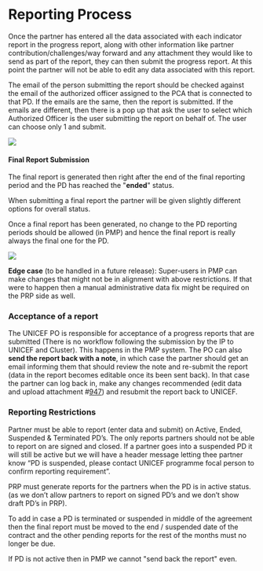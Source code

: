 # Reporting Process

Once the partner has entered all the data associated with each indicator report in the progress report, along with other information like partner contribution/challenges/way forward and any attachment they would like to send as part of the report, they can then submit the progress report. At this point the partner will not be able to edit any data associated with this report.

The email of the person submitting the report should be checked against the email of the authorized officer assigned to the PCA that is connected to that PD. If the emails are the same, then the report is submitted. If the emails are different, then there is a pop up that ask the user to select which Authorized Officer is the user submitting the report on behalf of. The user can choose only 1 and submit.

![](https://lh3.googleusercontent.com/IfJAnt9u8yQFNk0ZbcePRtc7SoW00bEEIRMEwAosNf9bctDRLjdqWbU01QxKs5_tTpIyqkfZZDmQ0ZFu5AJssyIgMLm55cvemDMcJ1JgJl05Mn1YCHvzv6pC3oTXVzNhFdb_5dCd)

#### **Final Report Submission**

The final report is generated then right after the end of the final reporting period and the PD has reached the "**ended**" status.

When submitting a final report the partner will be given slightly different options for overall status.

Once a final report has been generated, no change to the PD reporting periods should be allowed \(in PMP\) and hence the final report is really always the final one for the PD.

![](https://lh5.googleusercontent.com/5mxnB3Zyfs8AA5sUy9ODKeBgOvdxedyrDdFrday6u86rXvw1D_zRHKE47DQha96LrOx2H_y8T4sXwHAMYgAoMDqfeIk54fS_2xl-kk8MHY4v9_XXIPcqeWD4YnnzeqJmmncJ6oWq)

**Edge case** \(to be handled in a future release\): Super-users in PMP can make changes that might not be in alignment with above restrictions. If that were to happen then a manual administrative data fix might be required on the PRP side as well.

### **Acceptance of a report**

The UNICEF PO is responsible for acceptance of a progress reports that are submitted \(There is no workflow following the submission by the IP to UNICEF and Cluster\). This happens in the PMP system. The PO can also **send the report back with a note**, in which case the partner should get an email informing them that should review the note and re-submit the report \(data in the report becomes editable once its been sent back\). In that case the partner can log back in, make any changes recommended \(edit data and upload attachment \#[947](https://github.com/unicef/etools-partner-reporting-portal/issues/947)\) and resubmit the report back to UNICEF.

### **Reporting Restrictions**

Partner must be able to report \(enter data and submit\) on Active, Ended, Suspended & Terminated PD’s. The only reports partners should not be able to report on are signed and closed. If a partner goes into a suspended PD it will still be active but we will have a header message letting thee partner know “PD is suspended, please contact UNICEF programme focal person to confirm reporting requirement”.

PRP must generate reports for the partners when the PD is in active status. \(as we don’t allow partners to report on signed PD’s and we don’t show draft PD’s in PRP\).

To add in case a PD is terminated or suspended in middle of the agreement then the final report must be moved to the end / suspended date of the contract and the other pending reports for the rest of the months must no longer be due.

If PD is not active then in PMP we cannot "send back the report" even.  


